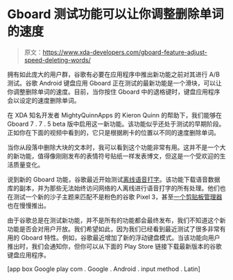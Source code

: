 # Gboard 测试功能可以让你调整删除单词的速度

> 原文：<https://www.xda-developers.com/gboard-feature-adjust-speed-deleting-words/>

拥有如此庞大的用户群，谷歌有必要在应用程序中推出新功能之前对其进行 A/B 测试。谷歌 Android 键盘应用 Gboard 正在测试的最新功能是一个滑块，可以让你调整删除单词的速度。目前，当你按住 Gboard 中的退格键时，键盘应用程序会以设定的速度删除单词。

在 XDA 知名开发者 MightyQuinnApps 的 Kieron Quinn 的帮助下，我们能够在 Gboard 7 . 7 . 5 beta 版中启用这一新功能。该功能似乎还处于测试的早期阶段。正如你在下面的视频中看到的，它只是根据刷卡的位置以不同的速度删除单词。

当你从段落中删除大块的文本时，我可以看到这个功能非常有用。这并不是一个大的新功能，值得像刚刚发布的表情符号贴纸一样发表博文，但这是一个受欢迎的生活质量变化。

说到新的 Gboard 功能，谷歌最近开始测试[离线语音打字](https://www.xda-developers.com/gboard-tests-offline-voice-typing-sand-theme/)。该功能下载语音数据库的副本，并为那些无法始终访问网络的人离线进行语音打字的所有处理。他们也在测试一个新的沙子主题来匹配不是粉色的谷歌 Pixel 3，甚至[一个剪贴板管理器](https://www.xda-developers.com/gboard-clipboard-manager/)也在慢慢推出。

由于谷歌总是在测试新功能，并不是所有的功能都会最终发布，我们不知道这个新功能是否会对用户开放。我们希望如此，因为我们已经看到最近测试了很多非常有用的 Gboard 特性。例如，谷歌最近增加了新的浮动键盘模式。当该功能向用户推出时，我们会通知你，但你可以从下面的 Play Store 链接下载最新版本的谷歌键盘应用程序。

[app box Google play com . Google . Android . input method . Latin]